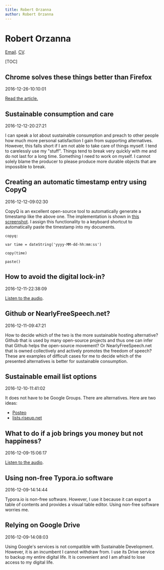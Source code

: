 ```yaml
---
title: Robert Orzanna
author: Robert Orzanna
---
```




# Robert Orzanna

[Email](http://orzanna.de/email.png). [CV](http://orzanna.de/CV.pdf).

[TOC]

## Chrome solves these things better than Firefox

2016-12-26-10:10:01

[Read the article.](https://bold.io/chrome-solves-these-things-better-2016-12-26)

## Sustainable consumption and care

2016-12-12-20:27:21

I can speak a lot about sustainable consumption and preach to other people how much more personal satisfaction I gain from supporting alternatives. However, this falls short if I am not able to take care of things myself. I tend to carelessly use my "stuff". Things tend to break very quickly with me and do not last for a long time. Something I need to work on myself. I cannot solely blame the producer to please produce more durable objects that are impossible to break.

## Creating an automatic timestamp entry using CopyQ

2016-12-12-09:02:30

CopyQ is an excellent open-source tool to automatically generate a timestamp like the above one. The implementation is shown in [this screenshot](copyq-timestamp.png). I assign this functionality to a keyboard shortcut to automatically paste the timestamp into my documents. 

`copyq:`

`var time = dateString('yyyy-MM-dd-hh:mm:ss')`

`copy(time)`

`paste()`

## How to avoid the digital lock-in?

2016-12-11-22:38:09

[Listen to the audio](digital-lock-in.mp3).

## Github or NearlyFreeSpeech.net?

2016-12-11-09:47:21

How to decide which of the two is the more sustainable hosting alternative? Github that is used by many open-source projects and thus one can infer that Github helps the open-source movement? Or NearlyFreeSpeech.net that is owned collectively and actively promotes the freedom of speech? These are examples of difficult cases for me to decide which of the presented alternatives is better for sustainable consumption. 

## Sustainable email list options

2016-12-10-11:41:02

It does not have to be Google Groups. There are alternatives. Here are two ideas:

- [Posteo](https://posteo.de/en/help/does-posteo-offer-mailing-lists) 
- [lists.riseup.net](https://lists.riseup.net/www/)

## What to do if a job brings you money but not happiness?

2016-12-09-15:06:17

[Listen to the audio](job-money-happiness.mp3).

## Using non-free Typora.io software

2016-12-09-14:14:44

Typora.io is non-free software. However, I use it because it can export a table of contents and provides a visual table editor. Using non-free software worries me.

## Relying on Google Drive

2016-12-09-14:08:03

Using Google's services is not compatible with Sustainable Development. However, it is an incumbent I cannot withdraw from. I use its Drive service to backup my entire digital life. It is convenient and I am afraid to lose access to my digital life.